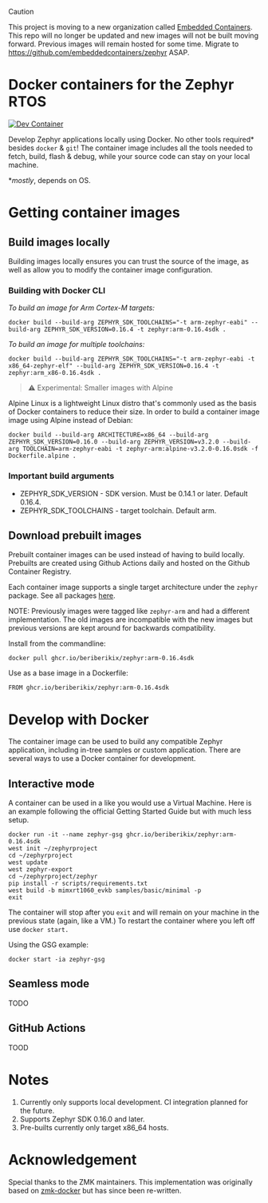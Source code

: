 > [!caution]
> This project is moving to a new organization called [Embedded Containers](https://github.com/embeddedcontainers). This repo will no longer be updated and new images will not be built moving forward. Previous images will remain hosted for some time. Migrate to https://github.com/embeddedcontainers/zephyr ASAP.

# Docker containers for the Zephyr RTOS

[![Dev Container](https://github.com/beriberikix/zephyr-docker/actions/workflows/docker-publish.yml/badge.svg)](https://github.com/beriberikix/zephyr-docker/actions/workflows/docker-publish.yml)

Develop Zephyr applications locally using Docker. No other tools required* besides `docker` & `git`! The container image includes all the tools needed to fetch, build, flash & debug, while your source code can stay on your local machine.

*_mostly_, depends on OS.

# Getting container images

## Build images locally

Building images locally ensures you can trust the source of the image, as well as allow you to modify the container image configuration.

### Building with Docker CLI

_To build an image for Arm Cortex-M targets:_

```
docker build --build-arg ZEPHYR_SDK_TOOLCHAINS="-t arm-zephyr-eabi" --build-arg ZEPHYR_SDK_VERSION=0.16.4 -t zephyr:arm-0.16.4sdk .
```

_To build an image for multiple toolchains:_

```
docker build --build-arg ZEPHYR_SDK_TOOLCHAINS="-t arm-zephyr-eabi -t x86_64-zephyr-elf" --build-arg ZEPHYR_SDK_VERSION=0.16.4 -t zephyr:arm_x86-0.16.4sdk .
```

> :warning: Experimental: Smaller images with Alpine

Alpine Linux is a lightweight Linux distro that's commonly used as the basis of Docker containers to reduce their size. In order to build a container image image using Alpine instead of Debian:

```
docker build --build-arg ARCHITECTURE=x86_64 --build-arg ZEPHYR_SDK_VERSION=0.16.0 --build-arg ZEPHYR_VERSION=v3.2.0 --build-arg TOOLCHAIN=arm-zephyr-eabi -t zephyr-arm:alpine-v3.2.0-0.16.0sdk -f Dockerfile.alpine .
```

### Important build arguments

* ZEPHYR_SDK_VERSION - SDK version. Must be 0.14.1 or later. Default 0.16.4.
* ZEPHYR_SDK_TOOLCHAINS - target toolchain. Default arm.

## Download prebuilt images

Prebuilt container images can be used instead of having to build locally. Prebuilts are created using Github Actions daily and hosted on the Github Container Registry.

Each container image supports a single target architecture under the `zephyr` package. See all packages [here](https://github.com/beriberikix/zephyr-docker/pkgs/container/zephyr).

NOTE: Previously images were tagged like `zephyr-arm` and had a different implementation. The old images are incompatible with the new images but previous versions are kept around for backwards compatibility.

Install from the commandline:

```
docker pull ghcr.io/beriberikix/zephyr:arm-0.16.4sdk
```

Use as a base image in a Dockerfile:

```
FROM ghcr.io/beriberikix/zephyr:arm-0.16.4sdk
```

# Develop with Docker

The container image can be used to build any compatible Zephyr application, including in-tree samples or custom application. There are several ways to use a Docker container for development.

## Interactive mode

A container can be used in a like you would use a Virtual Machine. Here is an example following the official Getting Started Guide but with much less setup.

```
docker run -it --name zephyr-gsg ghcr.io/beriberikix/zephyr:arm-0.16.4sdk
west init ~/zephyrproject
cd ~/zephyrproject
west update
west zephyr-export
cd ~/zephyrproject/zephyr
pip install -r scripts/requirements.txt
west build -b mimxrt1060_evkb samples/basic/minimal -p
exit
```

The container will stop after you `exit` and will remain on your machine in the previous state (again, like a VM.) To restart the container where you left off use `docker start.`

Using the GSG example:

```
docker start -ia zephyr-gsg
```
## Seamless mode

TODO

## GitHub Actions

TOOD

# Notes

1. Currently only supports local development. CI integration planned for the future.
2. Supports Zephyr SDK 0.16.0 and later.
3. Pre-builts currently only target x86_64 hosts.

# Acknowledgement

Special thanks to the ZMK maintainers. This implementation was originally based on [zmk-docker](https://github.com/zmkfirmware/zmk-docker) but has since been re-written.
